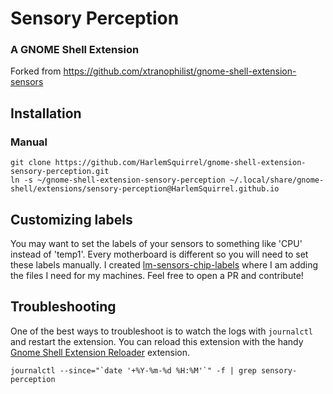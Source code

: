 # Sensory Perception
### A GNOME Shell Extension

Forked from https://github.com/xtranophilist/gnome-shell-extension-sensors

## Installation

### Manual

```
git clone https://github.com/HarlemSquirrel/gnome-shell-extension-sensory-perception.git
ln -s ~/gnome-shell-extension-sensory-perception ~/.local/share/gnome-shell/extensions/sensory-perception@HarlemSquirrel.github.io
```

## Customizing labels

You may want to set the labels of your sensors to something like 'CPU' instead of 'temp1'. Every motherboard is different so you will need to set these labels manually. I created [lm-sensors-chip-labels](https://github.com/HarlemSquirrel/lm-sensors-chip-labels) where I am adding the files I need for my machines. Feel free to open a PR and contribute!

## Troubleshooting

One of the best ways to troubleshoot is to watch the logs with `journalctl` and restart the extension. You can reload this extension with the handy [Gnome Shell Extension Reloader](https://extensions.gnome.org/extension/1137/gnome-shell-extension-reloader/) extension.

```
journalctl --since="`date '+%Y-%m-%d %H:%M'`" -f | grep sensory-perception
```
